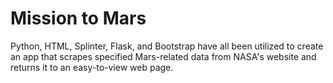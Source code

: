 # Mission to Mars

Python, HTML, Splinter, Flask, and Bootstrap have all been utilized to create an app that scrapes specified Mars-related data from NASA's website and returns it to an easy-to-view web page.
